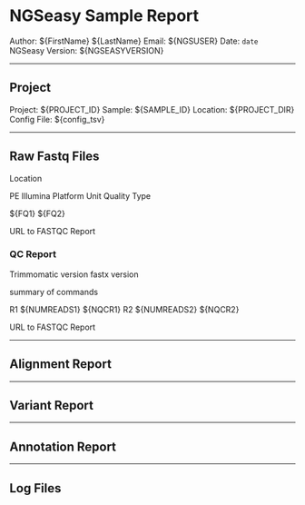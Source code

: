 

NGSeasy Sample Report
======================

Author: ${FirstName} ${LastName} 
Email: ${NGSUSER}
Date: `date `
NGSeasy Version: ${NGSEASYVERSION}

********

## Project

Project: ${PROJECT_ID}
Sample: ${SAMPLE_ID}
Location: ${PROJECT_DIR}
Config File: ${config_tsv}

********

## Raw Fastq Files

Location

PE Illumina Platform Unit Quality Type

${FQ1}
${FQ2}

URL to FASTQC Report

### QC Report
Trimmomatic version
fastx version

summary of commands 

R1 ${NUMREADS1} ${NQCR1}
R2 ${NUMREADS2} ${NQCR2}

URL to FASTQC Report

**********

## Alignment Report

**********

## Variant Report

**********

## Annotation Report

**********

## Log Files












